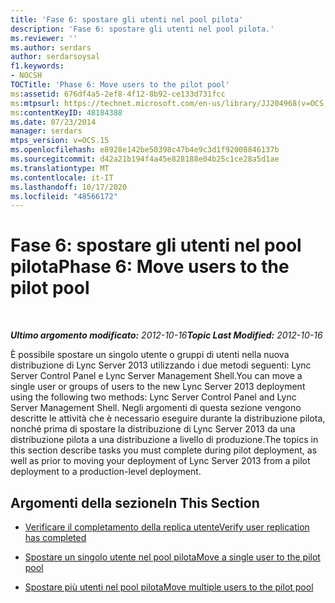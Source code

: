 ```yaml
---
title: 'Fase 6: spostare gli utenti nel pool pilota'
description: 'Fase 6: spostare gli utenti nel pool pilota.'
ms.reviewer: ''
ms.author: serdars
author: serdarsoysal
f1.keywords:
- NOCSH
TOCTitle: 'Phase 6: Move users to the pilot pool'
ms:assetid: 676df4a5-2ef8-4f12-8b92-ce133d731fcc
ms:mtpsurl: https://technet.microsoft.com/en-us/library/JJ204968(v=OCS.15)
ms:contentKeyID: 48184388
ms.date: 07/23/2014
manager: serdars
mtps_version: v=OCS.15
ms.openlocfilehash: e8928e142be50398c47b4e9c3d1f92008846137b
ms.sourcegitcommit: d42a21b194f4a45e828188e04b25c1ce28a5d1ae
ms.translationtype: MT
ms.contentlocale: it-IT
ms.lasthandoff: 10/17/2020
ms.locfileid: "48566172"
---
```

# <a name="phase-6-move-users-to-the-pilot-pool"></a><span data-ttu-id="10c32-103">Fase 6: spostare gli utenti nel pool pilota</span><span class="sxs-lookup"><span data-stu-id="10c32-103">Phase 6: Move users to the pilot pool</span></span>

<div data-xmlns="http://www.w3.org/1999/xhtml">

<div class="topic" data-xmlns="http://www.w3.org/1999/xhtml" data-msxsl="urn:schemas-microsoft-com:xslt" data-cs="https://msdn.microsoft.com/">

<div data-asp="https://msdn2.microsoft.com/asp">



</div>

<div id="mainSection">

<div id="mainBody">

<span> </span>

<span data-ttu-id="10c32-104">_**Ultimo argomento modificato:** 2012-10-16_</span><span class="sxs-lookup"><span data-stu-id="10c32-104">_**Topic Last Modified:** 2012-10-16_</span></span>

<span data-ttu-id="10c32-105">È possibile spostare un singolo utente o gruppi di utenti nella nuova distribuzione di Lync Server 2013 utilizzando i due metodi seguenti: Lync Server Control Panel e Lync Server Management Shell.</span><span class="sxs-lookup"><span data-stu-id="10c32-105">You can move a single user or groups of users to the new Lync Server 2013 deployment using the following two methods: Lync Server Control Panel and Lync Server Management Shell.</span></span> <span data-ttu-id="10c32-106">Negli argomenti di questa sezione vengono descritte le attività che è necessario eseguire durante la distribuzione pilota, nonché prima di spostare la distribuzione di Lync Server 2013 da una distribuzione pilota a una distribuzione a livello di produzione.</span><span class="sxs-lookup"><span data-stu-id="10c32-106">The topics in this section describe tasks you must complete during pilot deployment, as well as prior to moving your deployment of Lync Server 2013 from a pilot deployment to a production-level deployment.</span></span>

<div>

## <a name="in-this-section"></a><span data-ttu-id="10c32-107">Argomenti della sezione</span><span class="sxs-lookup"><span data-stu-id="10c32-107">In This Section</span></span>

  - [<span data-ttu-id="10c32-108">Verificare il completamento della replica utente</span><span class="sxs-lookup"><span data-stu-id="10c32-108">Verify user replication has completed</span></span>](verify-user-replication-has-completed.md)

  - [<span data-ttu-id="10c32-109">Spostare un singolo utente nel pool pilota</span><span class="sxs-lookup"><span data-stu-id="10c32-109">Move a single user to the pilot pool</span></span>](move-a-single-user-to-the-pilot-pool.md)

  - [<span data-ttu-id="10c32-110">Spostare più utenti nel pool pilota</span><span class="sxs-lookup"><span data-stu-id="10c32-110">Move multiple users to the pilot pool</span></span>](move-multiple-users-to-the-pilot-pool.md)

</div>

</div>

<span> </span>

</div>

</div>

</div>

